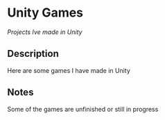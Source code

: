 # Unity Games

*Projects Ive made in Unity*

## Description

Here are some games I have made in Unity

## Notes

Some of the games are unfinished or still in progress
